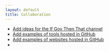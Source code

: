 ```yaml
---
layout: default
title: Collaboration
---
```


* [Add ideas for the If Gov Then That channel](https://github.com/18f/ifgovthenthat)
* [Add examples of tools hosted in GitHub](http://gsa.github.io/Open-Data-Collaboration-Sandbox/tools_hosted_in_github/)
* [Add examples of websites hosted in GitHub](http://gsa.github.io/Open-Data-Collaboration-Sandbox/website_examples/)
* []()

